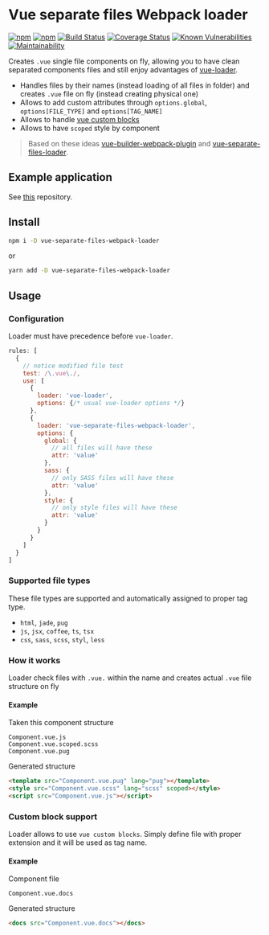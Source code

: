 # Vue separate files Webpack loader

[![npm](https://img.shields.io/npm/v/npm.svg)](https://www.npmjs.com/package/vue-separate-files-webpack-loader)
[![npm](https://img.shields.io/npm/l/express.svg)](https://www.npmjs.com/package/vue-separate-files-webpack-loader)
[![Build Status](https://travis-ci.org/NetCZ/vue-separate-files-webpack-loader.svg?branch=master)](https://travis-ci.org/NetCZ/vue-separate-files-webpack-loader)
[![Coverage Status](https://coveralls.io/repos/github/NetCZ/vue-separate-files-webpack-loader/badge.svg?branch=master)](https://coveralls.io/github/NetCZ/vue-separate-files-webpack-loader?branch=master)
[![Known Vulnerabilities](https://snyk.io/test/github/netcz/vue-separate-files-webpack-loader/badge.svg?targetFile=package.json)](https://snyk.io/test/github/netcz/vue-separate-files-webpack-loader?targetFile=package.json)
[![Maintainability](https://api.codeclimate.com/v1/badges/eeb26dd14d1b50a6ea2f/maintainability)](https://codeclimate.com/github/NetCZ/vue-separate-files-webpack-loader/maintainability)

Creates `.vue` single file components on fly, allowing you to have clean separated components files and still enjoy advantages of [vue-loader](https://github.com/vuejs/vue-loader).

- Handles files by their names (instead loading of all files in folder) and creates `.vue` file on fly (instead creating physical one)
- Allows to add custom attributes through `options.global`, `options[FILE_TYPE]` and `options[TAG_NAME]`
- Allows to handle [vue custom blocks](https://vue-loader.vuejs.org/en/configurations/custom-blocks.html)
- Allows to have `scoped` style by component

> Based on these ideas [vue-builder-webpack-plugin](https://github.com/pksunkara/vue-builder-webpack-plugin) and [vue-separate-files-loader](https://github.com/iFwu/vue-separate-files-loader).

## Example application

See [this](https://github.com/NetCZ/vue-separate-files-webpack-loader-example) repository.

## Install
```bash
npm i -D vue-separate-files-webpack-loader
```
or
```bash
yarn add -D vue-separate-files-webpack-loader
```

## Usage

### Configuration

Loader must have precedence before `vue-loader`. 

```javascript
rules: [
  {
    // notice modified file test
    test: /\.vue\./,
    use: [
      {
        loader: 'vue-loader',
        options: {/* usual vue-loader options */}
      },
      {
        loader: 'vue-separate-files-webpack-loader',
        options: {
          global: {
            // all files will have these
            attr: 'value'
          },
          sass: {
            // only SASS files will have these
            attr: 'value'
          },
          style: {
            // only style files will have these
            attr: 'value'
          }
        }
      }
    ]
  }
]
```

### Supported file types

These file types are supported and automatically assigned to proper tag type.

- `html`, `jade`, `pug`
- `js`, `jsx`, `coffee`, `ts`, `tsx`
- `css`, `sass`, `scss`, `styl`, `less`

### How it works

Loader check files with `.vue.` within the name and creates actual `.vue` file structure on fly

#### Example

Taken this component structure

```
Component.vue.js
Component.vue.scoped.scss
Component.vue.pug
```

Generated structure

```html
<template src="Component.vue.pug" lang="pug"></template>
<style src="Component.vue.scss" lang="scss" scoped></style>
<script src="Component.vue.js"></script>
```

### Custom block support

Loader allows to use `vue custom blocks`. 
Simply define file with proper extension and it will be used as tag name.

#### Example

Component file

```
Component.vue.docs
```

Generated structure

```html
<docs src="Component.vue.docs"></docs>
```
